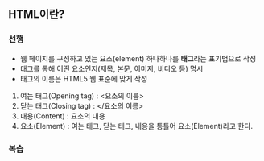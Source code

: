 ## HTML이란?
 ### 선행
- 웹 페이지를 구성하고 있는 요소(element) 하나하나를 **태그**라는 표기법으로 작성
- 태그를 통해 어떤 요소인지(제목, 본문, 이미지, 비디오 등) 명시
- 태그의 이름은 HTML5 웹 표준에 맞게 작성

1. 여는 태그(Opening tag) : <요소의 이름>
2. 닫는 태그(Closing tag) : </요소의 이름>
3. 내용(Content) : 요소의 내용
4. 요소(Element) : 여는 태그, 닫는 태그, 내용을 통틀어 요소(Element)라고 한다.

 ### 복습
